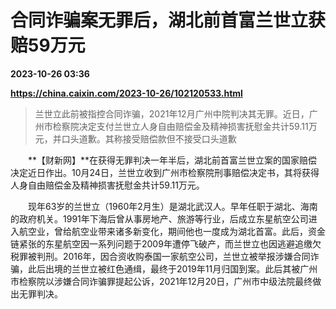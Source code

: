 # 合同诈骗案无罪后，湖北前首富兰世立获赔59万元

**2023-10-26 03:36**

**https://china.caixin.com/2023-10-26/102120533.html**

> 兰世立此前被指控合同诈骗，2021年12月广州中院判决其无罪。近日，广州市检察院决定支付兰世立人身自由赔偿金及精神损害抚慰金共计59.11万元，并口头道歉。其称接受赔偿款但不接受口头道歉

  

　　**【财新网】**在获得无罪判决一年半后，湖北前首富兰世立案的国家赔偿决定近日作出。10月24日，兰世立收到广州市检察院刑事赔偿决定书，其将获得人身自由赔偿金及精神损害抚慰金共计59.11万元。

　　现年63岁的兰世立（1960年2月生）是湖北武汉人。早年任职于湖北、海南的政府机关。1991年下海后曾从事房地产、旅游等行业，后成立东星航空公司进入航空业，曾给航空业带来诸多新变化，期间他也一度成为湖北首富。此后，资金链紧张的东星航空因一系列问题于2009年遭停飞破产，而兰世立也因逃避追缴欠税罪被判刑。2016年，因合资收购泰国一家航空公司，兰世立被举报涉嫌合同诈骗，此后出境的兰世立被红色通缉，最终于2019年11月归国到案。此后其被广州市检察院以涉嫌合同诈骗罪提起公诉，2021年12月20日，广州市中级法院最终做出无罪判决。